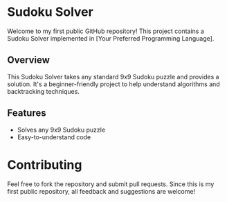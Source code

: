 # Sudoku Solver

Welcome to my first public GitHub repository! This project contains a Sudoku Solver implemented in [Your Preferred Programming Language].

## Overview

This Sudoku Solver takes any standard 9x9 Sudoku puzzle and provides a solution. It's a beginner-friendly project to help understand algorithms and backtracking techniques.

## Features

- Solves any 9x9 Sudoku puzzle
- Easy-to-understand code

# Contributing
Feel free to fork the repository and submit pull requests. Since this is my first public repository, all feedback and suggestions are welcome!
